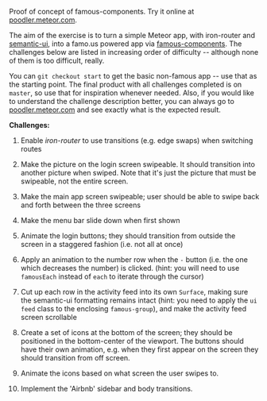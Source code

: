 Proof of concept of famous-components. Try it online at [poodler.meteor.com](http://poodler.meteor.com).

The aim of the exercise is to turn a simple Meteor app, with iron-router and [semantic-ui](http://semantic-ui.com/), into a famo.us powered app via [famous-components](https://github.com/gadicc/meteor-famous-components). The challenges below are listed in increasing order of difficulty -- although none of them is too difficult, really. 

You can `git checkout start` to get the basic non-famous app -- use that as the starting point. The final product with all challenges completed is on `master`, so use that for inspiration whenever needed. Also, if you would like to understand the challenge description better, you can always go to [poodler.meteor.com](http://poodler.meteor.com) and see exactly what is the expected result.

**Challenges:**

1. Enable *iron-router* to use transitions (e.g. edge swaps) when switching routes

2. Make the picture on the login screen swipeable. It should transition into another picture when swiped. Note that it's just the picture that must be swipeable, not the entire screen.

3. Make the main app screen swipeable; user should be able to swipe back and forth between the three screens

4. Make the menu bar slide down when first shown

5. Animate the login buttons; they should transition from outside the screen in a staggered fashion (i.e. not all at once)

6. Apply an animation to the number row when the `-` button (i.e. the one which decreases the number) is clicked. (hint: you will need to use `famousEach` instead of `each` to iterate through the cursor)

7. Cut up each row in the activity feed into its own `Surface`, making sure the semantic-ui formatting remains intact (hint: you need to apply the `ui feed` class to the enclosing `famous-group`), and make the activity feed screen scrollable

8. Create a set of icons at the bottom of the screen; they should be positioned in the bottom-center of the viewport. The buttons should have their own animation, e.g. when they first appear on the screen they should transition from off screen.

10. Animate the icons based on what screen the user swipes to.

11. Implement the 'Airbnb' sidebar and body transitions.
